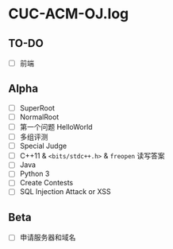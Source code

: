 # CUC-ACM-OJ.log

## TO-DO
- [ ] 前端

## Alpha
- [ ] SuperRoot
- [ ] NormalRoot
- [ ] 第一个问题 HelloWorld
- [ ] 多组评测
- [ ] Special Judge
- [ ] C++11 & `<bits/stdc++.h>` & `freopen` 读写答案 
- [ ] Java
- [ ] Python 3
- [ ] Create Contests
- [ ] SQL Injection Attack or XSS

## Beta
- [ ] 申请服务器和域名